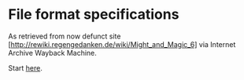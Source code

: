 # File format specifications

As retrieved from now defunct site [http://rewiki.regengedanken.de/wiki/Might_and_Magic_6] via Internet Archive Wayback Machine.

Start [here](intro_MM6.md).

